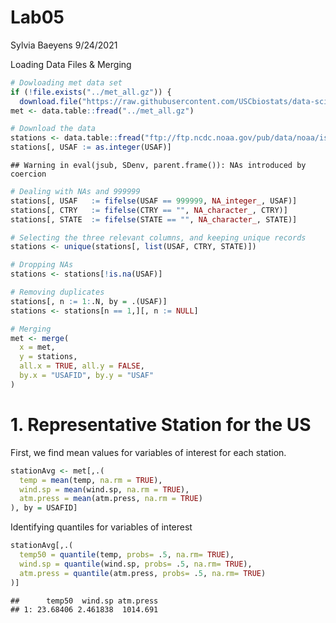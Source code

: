 Lab05
================
Sylvia Baeyens
9/24/2021

Loading Data Files & Merging

``` r
# Dowloading met data set
if (!file.exists("../met_all.gz")) {
  download.file("https://raw.githubusercontent.com/USCbiostats/data-science-data/master/02_met/met_all.gz", "../met_all.gz", method="libcurl", timeout = 60)}
met <- data.table::fread("../met_all.gz")

# Download the data
stations <- data.table::fread("ftp://ftp.ncdc.noaa.gov/pub/data/noaa/isd-history.csv")
stations[, USAF := as.integer(USAF)]
```

    ## Warning in eval(jsub, SDenv, parent.frame()): NAs introduced by coercion

``` r
# Dealing with NAs and 999999
stations[, USAF   := fifelse(USAF == 999999, NA_integer_, USAF)]
stations[, CTRY   := fifelse(CTRY == "", NA_character_, CTRY)]
stations[, STATE  := fifelse(STATE == "", NA_character_, STATE)]

# Selecting the three relevant columns, and keeping unique records
stations <- unique(stations[, list(USAF, CTRY, STATE)])

# Dropping NAs
stations <- stations[!is.na(USAF)]

# Removing duplicates
stations[, n := 1:.N, by = .(USAF)]
stations <- stations[n == 1,][, n := NULL]

# Merging
met <- merge(
  x = met,
  y = stations,
  all.x = TRUE, all.y = FALSE,
  by.x = "USAFID", by.y = "USAF"
)
```

# 1. Representative Station for the US

First, we find mean values for variables of interest for each station.

``` r
stationAvg <- met[,.(
  temp = mean(temp, na.rm = TRUE),
  wind.sp = mean(wind.sp, na.rm = TRUE),
  atm.press = mean(atm.press, na.rm = TRUE)
), by = USAFID]
```

Identifying quantiles for variables of interest

``` r
stationAvg[,.(
  temp50 = quantile(temp, probs= .5, na.rm= TRUE),
  wind.sp = quantile(wind.sp, probs= .5, na.rm= TRUE),
  atm.press = quantile(atm.press, probs= .5, na.rm= TRUE)
)]
```

    ##      temp50  wind.sp atm.press
    ## 1: 23.68406 2.461838  1014.691
